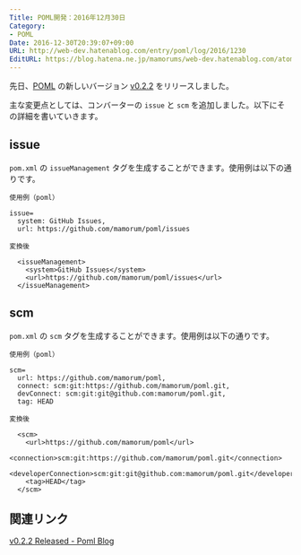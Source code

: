 ```yaml
---
Title: POML開発：2016年12月30日
Category:
- POML
Date: 2016-12-30T20:39:07+09:00
URL: http://web-dev.hatenablog.com/entry/poml/log/2016/1230
EditURL: https://blog.hatena.ne.jp/mamorums/web-dev.hatenablog.com/atom/entry/10328749687202240990
---
```


先日、[POML](https://github.com/mamorum/poml) の新しいバージョン [v0.2.2](https://github.com/mamorum/poml/releases/tag/v0.2.2) をリリースしました。

主な変更点としては、コンバーターの `issue` と `scm` を追加しました。以下にその詳細を書いていきます。


## issue
`pom.xml` の `issueManagement` タグを生成することができます。使用例は以下の通りです。

`使用例（poml）`

```
issue=
  system: GitHub Issues,
  url: https://github.com/mamorum/poml/issues
```

`変換後`

```
  <issueManagement>
    <system>GitHub Issues</system>
    <url>https://github.com/mamorum/poml/issues</url>
  </issueManagement>
```


## scm
`pom.xml` の `scm` タグを生成することができます。使用例は以下の通りです。

`使用例（poml）`

```
scm=
  url: https://github.com/mamorum/poml,
  connect: scm:git:https://github.com/mamorum/poml.git,
  devConnect: scm:git:git@github.com:mamorum/poml.git,
  tag: HEAD
```

`変換後`

```
  <scm>
    <url>https://github.com/mamorum/poml</url>
    <connection>scm:git:https://github.com/mamorum/poml.git</connection>
    <developerConnection>scm:git:git@github.com:mamorum/poml.git</developerConnection>
    <tag>HEAD</tag>
  </scm>
```


## 関連リンク
[v0.2.2 Released - Poml Blog](http://java-poml.blogspot.com/2016/12/26-v0.2.2-released.html)
